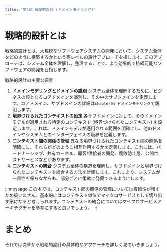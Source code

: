 ```yaml
---
title: '第1部 戦略的設計 (ドメインモデリング)'
---
```


# 戦略的設計とは

戦略的設計とは、大規模なソフトウェアシステムの開発において、システム全体をどのように構築するかという高レベルの設計アプローチを指します。このアプローチは、システム全体を理解し、整理することで、より効果的で持続可能なソフトウェアの開発を目指します。

戦略的設計の主要な要素

1. **ドメインモデリングとドメインの識別**
   システム全体を理解するために、ビジネスの核となるコアドメインを識別し、その中のサブドメインを定義します。コアドメイン、サブドメインの詳細は`chapter04 ドメインモデリング`で説明します。
2. **境界づけられたコンテキストの設定**
   各サブドメインに対して、そのドメインモデルが適用される特定のコンテキスト (境界づけられたコンテキスト) を設定します。これは、ドメインモデルが適用される範囲を明確にし、他のドメインやシステムとのインターフェイスの境界を定義します。
3. **コンテキスト間の関係の管理**
   異なる境界づけられたコンテキスト間の関係を明確にし、それらがどのように相互作用するかを定義します。これには、パートナーシップ、共有カーネル、顧客/供給者の開発、腐敗防止層、公開ホストサービスなどがあります。
4. **コンテキストの統合**
   システム全体の構造を理解し、サブドメインと境界づけられたコンテキストを統合する方法を計画します。これにより、システムが一貫性を保ちながらも、部分ごとに柔軟に発展できるようにします。

:::message
この本では、コンテキスト間の関係の管理については複雑性が増すため扱いません。基本的にはコンテキスト単位でマイクロサービスとして切り出す形になると考えられます。コンテキストの統合についてはマイクロサービスアーキテクチャを参考にすると良いでしょう。
:::

# まとめ

それでは次章から戦略的設計の具体的なアプローチを詳しく見ていきましょう。
